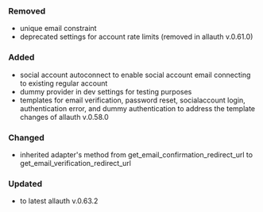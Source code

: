 ### Removed

- unique email constraint
- deprecated settings for account rate limits (removed in allauth v.0.61.0)

### Added

- social account autoconnect to enable social account email connecting to existing regular account
- dummy provider in dev settings for testing purposes
- templates for email verification, password reset, socialaccount login, authentication error, and dummy authentication to address the template changes of allauth v.0.58.0

### Changed

-  inherited adapter's method from get_email_confirmation_redirect_url to get_email_verification_redirect_url

### Updated

-  to latest allauth v.0.63.2
